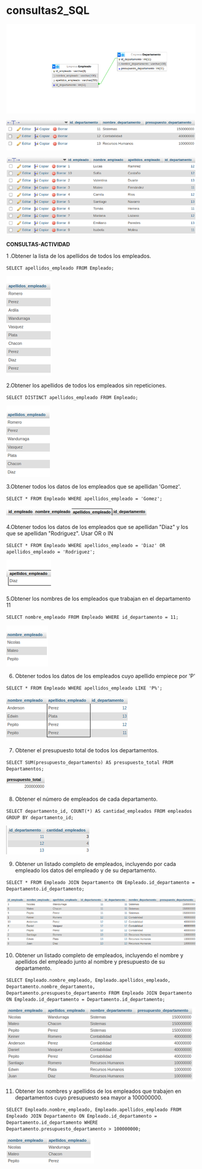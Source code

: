 # consultas2_SQL
![Consulta 1](imagen/Empresa.png "Consulta 1")

![Consulta 2](imagen/Tabla_Departamento.png "Consulta 2")

![Consulta 3](imagen/Empleados.png "Consulta 3")

**CONSULTAS-ACTIVIDAD**

1 .Obtener la lista de los apellidos de todos los empleados.

`SELECT apellidos_empleado FROM Empleado;`

![screen4](imagen/screen4.png  "screen4")

2.Obtener los apellidos de todos los empleados sin repeticiones.

`SELECT DISTINCT apellidos_empleado FROM Empleado;`

![screen5](imagen/screen5.png  "screen5")

3.Obtener todos los datos de los empleados que se apellidan 'Gomez'.

`SELECT * FROM Empleado WHERE apellidos_empleado = 'Gomez';`

![screen6](imagen/screen6.png  "screen6")

4.Obtener todos los datos de los empleados que se apellidan "Diaz" y los que se apellidan "Rodriguez".  Usar OR o IN

`SELECT * FROM Empleado WHERE apellidos_empleado = 'Diaz' OR apellidos_empleado = 'Rodriguez';`

![screen7](imagen/screen7.png  "screen7")

5.Obtener los nombres de los empleados que trabajan en el departamento 11

`SELECT nombre_empleado FROM Empleado WHERE id_departamento = 11;`

![screen8](imagen/screen8.png  "screen8")

6. Obtener todos los datos de los empleados cuyo apellido empiece por 'P'

`SELECT * FROM Empleado WHERE apellidos_empleado LIKE 'P%';`

![screen9](imagen/screen9.png  "screen9")

7. Obtener el presupuesto total de todos los departamentos.

`SELECT SUM(presupuesto_departamento) AS presupuesto_total FROM Departamentos;`

![screen10](imagen/screen10.png  "screen10")

8. Obtener el número de empleados de cada departamento.

`SELECT departamento_id, COUNT(*) AS cantidad_empleados FROM empleados GROUP BY departamento_id;`

![screen12](imagen/screen12.png  "screen12")

9. Obtener un listado completo de empleados, incluyendo por cada empleado los datos del empleado y de su departamento.

`SELECT * FROM Empleado JOIN Departamento ON Empleado.id_departamento = Departamento.id_departamento;`

![screen11](imagen/screen11.png  "screen11")

10. Obtener un listado completo de empleados, incluyendo el nombre y apellidos del empleado junto al nombre y presupuesto de su departamento.

`SELECT Empleado.nombre_empleado, Empleado.apellidos_empleado, Departamento.nombre_departamento, Departamento.presupuesto_departamento FROM Empleado JOIN Departamento ON Empleado.id_departamento = Departamento.id_departamento;`

![screen13](imagen/screen13.png  "screen13")

11. Obtener los nombres y apellidos de los empleados que trabajen en departamentos cuyo presupuesto sea mayor a 100000000.

`SELECT Empleado.nombre_empleado, Empleado.apellidos_empleado FROM Empleado JOIN Departamento ON Empleado.id_departamento = Departamento.id_departamento WHERE Departamento.presupuesto_departamento > 100000000;`

![screen14](imagen/screen14.png  "screen14")

